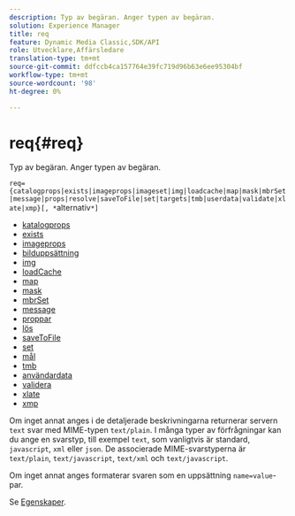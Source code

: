 ```yaml
---
description: Typ av begäran. Anger typen av begäran.
solution: Experience Manager
title: req
feature: Dynamic Media Classic,SDK/API
role: Utvecklare,Affärsledare
translation-type: tm+mt
source-git-commit: ddfccb4ca157764e39fc719d96b63e6ee95304bf
workflow-type: tm+mt
source-wordcount: '98'
ht-degree: 0%

---
```



# req{#req}

Typ av begäran. Anger typen av begäran.

`req={catalogprops|exists|imageprops|imageset|img|loadcache|map|mask|mbrSet|message|props|resolve|saveToFile|set|targets|tmb|userdata|validate|xlate|xmp}[, *`alternativ`*]`

* [katalogprops](r-catalogprops.md)
* [exists](r-exists.md)
* [imageprops](r-imageprops.md)
* [bilduppsättning](r-imageset-req.md)
* [img](r-img.md)
* [loadCache](r-loadcache.md)
* [map](r-map-req.md)
* [mask](r-mask-req.md)
* [mbrSet](r-mbrset.md)
* [message](r-message.md)
* [proppar](r-props.md)
* [lös](r-resolve.md)
* [saveToFile](r-savetofile.md)
* [set](r-set.md)
* [mål](r-targets.md)
* [tmb](r-tmb.md)
* [användardata](r-userdata.md)
* [validera](r-is-http-validate.md)
* [xlate](r-xlate.md)
* [xmp](r-xmp.md)

Om inget annat anges i de detaljerade beskrivningarna returnerar servern `text` svar med MIME-typen `text/plain`. I många typer av förfrågningar kan du ange en svarstyp, till exempel `text`, som vanligtvis är standard, `javascript`, `xml` eller `json`. De associerade MIME-svarstyperna är `text/plain`, `text/javascript`, `text/xml` och `text/javascript`.

Om inget annat anges formaterar svaren som en uppsättning `name=value`-par.

Se [Egenskaper](../../../../../../is-api/http-ref/image-serving-api-ref/c-http-protocol-reference/c-response-data/c-properties/c-properties.md#concept-49c609fd6de942cab422ee412353c9d9).
